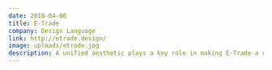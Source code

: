 ```yaml
---
date: 2018-04-06
title: E-Trade
company: Design Language
link: http://etrade.design/
image: uploads/etrade.jpg
description: A unified aesthetic plays a key role in making E-Trade a connected, engaging and meaningful experience. Through the Design Language, our experiences are differentiated, easy to use and easy to comprehend.
---
```

